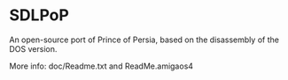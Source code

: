# SDLPoP
An open-source port of Prince of Persia, based on the disassembly of the DOS version.

More info: doc/Readme.txt and ReadMe.amigaos4


